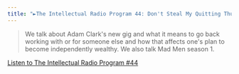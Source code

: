 ```yaml
---
title: "►The Intellectual Radio Program 44: Don't Steal My Quitting Thunder"
---
```

<blockquote><p>
  We talk about Adam Clark&#39;s new gig and what it means to go back working with or for someone else and how that affects one&#39;s plan to become independently wealthy. We also talk Mad Men season 1.</p>
</blockquote>
<p><a href="https://goodstuff.fm/tirp/44">Listen to The Intellectual Radio Program #44</a></p>
